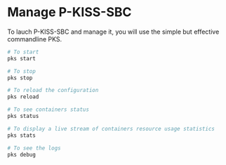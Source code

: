 <!---
# P-KISS-SBC documentation © 2007-2024 by Mathias WOLFF 
# is licensed under Attribution-NonCommercial-ShareAlike 4.0 International (see https://creativecommons.org/licenses/by-nc-sa/4.0/)
# SPDX-License-Identifier: CC-BY-NC-SA-4.0
--->

# Manage P-KISS-SBC

To lauch P-KISS-SBC and manage it, you will use the simple but effective commandline PKS.

```bash
# To start
pks start

# To stop
pks stop

# To reload the configuration
pks reload

# To see containers status
pks status

# To display a live stream of containers resource usage statistics
pks stats

# To see the logs
pks debug
```
